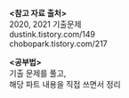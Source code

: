 **<참고 자료 출처>**<br>
2020, 2021 기출문제<br>
dustink.tistory.com/149<br>
chobopark.tistory.com/217<br>

**<공부법>**<br>
기출 문제를 풀고,<br>
해당 파트 내용을 직접 쓰면서 정리
